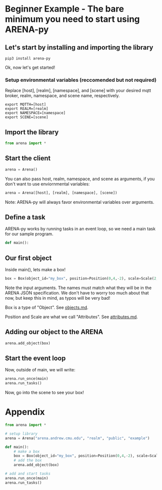 # Beginner Example - The bare minimum you need to start using ARENA-py

## Let's start by installing and importing the library
```shell
pip3 install arena-py
```

Ok, now let's get started!

### Setup environmental variables (reccomended but not required)
Replace [host], [realm], [namespace], and [scene] with your desired mqtt broker, realm, namespace, and scene name, respectively.
```shell
export MQTTH=[host]
export REALM=[realm]
export NAMESPACE=[namespace]
export SCENE=[scene]
```

## Import the library
```python
from arena import *
```

## Start the client
```python
arena = Arena()
```
You can also pass host, realm, namespace, and scene as arguments, if you don't want to use enviornmental variables:
```python
arena = Arena([host], [realm], [namespace], [scene])
```
Note: ARENA-py will always favor environmental variables over arguments.

## Define a task
ARENA-py works by running tasks in an event loop, so we need a main task for our sample program.
```python
def main():
```

## Our first object
Inside main(), lets make a box!
```python
box = Box(object_id="my_box", position=Position(0,4,-2), scale=Scale(2,2,2))
```
Note the input arguments. The names must match what they will be in the ARENA JSON specification. We don't have to worry too much about that now, but keep this in mind, as typos will be very bad!

Box is a type of "Object". See [objects.md](objects.md).

Position and Scale are what we call "Attributes". See [attributes.md](attributes.md).

## Adding our object to the ARENA
```python
arena.add_object(box)
```

## Start the event loop
Now, outside of main, we will write:
```python
arena.run_once(main)
arena.run_tasks()
```

Now, go into the scene to see your box!

# Appendix
```python
from arena import *

# setup library
arena = Arena("arena.andrew.cmu.edu", "realm", "public", "example")

def main():
    # make a box
    box = Box(object_id="my_box", position=Position(0,4,-2), scale=Scale(2,2,2))
    # add the box
    arena.add_object(box)

# add and start tasks
arena.run_once(main)
arena.run_tasks()
```
